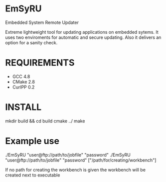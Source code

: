 EmSyRU
======

Embedded System Remote Updater

Extreme lightweight tool for updating applications on embedded sytems.
It uses two enviroments for automatic and secure updating.
Also it delivers an option for a sanity check.



REQUIREMENTS
============

- GCC 4.8
- CMake 2.8
- CurlPP 0.2




INSTALL
===========

mkdir build && cd build
cmake ../
make



Example use
===========

./EmSyRU "user@ftp://path/to/jobfile" "password"
./EmSyRU "user@ftp://path/to/jobfile" "password" ["/path/for/creating/workbench"]

If no path for creating the workbench is given the workbench will be created next to executable
